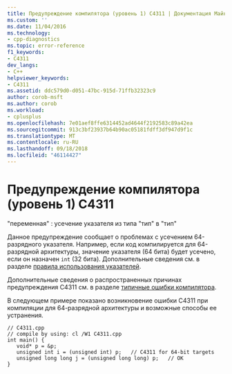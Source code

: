 ```yaml
---
title: Предупреждение компилятора (уровень 1) C4311 | Документация Майкрософт
ms.custom: ''
ms.date: 11/04/2016
ms.technology:
- cpp-diagnostics
ms.topic: error-reference
f1_keywords:
- C4311
dev_langs:
- C++
helpviewer_keywords:
- C4311
ms.assetid: ddc579d0-d051-47bc-915d-71ffb32323c9
author: corob-msft
ms.author: corob
ms.workload:
- cplusplus
ms.openlocfilehash: 7e01aef8ffe6314452ad4644f2192583c89a42ea
ms.sourcegitcommit: 913c3bf23937b64b90ac05181fdff3df947d9f1c
ms.translationtype: MT
ms.contentlocale: ru-RU
ms.lasthandoff: 09/18/2018
ms.locfileid: "46114427"
---
```

# <a name="compiler-warning-level-1-c4311"></a>Предупреждение компилятора (уровень 1) C4311

"переменная" : усечение указателя из типа "тип" в "тип"

Данное предупреждение сообщает о проблемах с усечением 64-разрядного указателя. Например, если код компилируется для 64-разрядной архитектуры, значение указателя (64 бита) будет усечено, если он назначен `int` (32 бита). Дополнительные сведения см. в разделе [правила использования указателей](/windows/desktop/WinProg64/rules-for-using-pointers).

Дополнительные сведения о распространенных причинах предупреждения C4311 см. в разделе [типичные ошибки компилятора](/windows/desktop/WinProg64/common-compiler-errors).

В следующем примере показано возникновение ошибки C4311 при компиляции для 64-разрядной архитектуры и возможные способы ее устранения.

```
// C4311.cpp
// compile by using: cl /W1 C4311.cpp
int main() {
   void* p = &p;
   unsigned int i = (unsigned int) p;   // C4311 for 64-bit targets
   unsigned long long j = (unsigned long long) p;   // OK
}

```